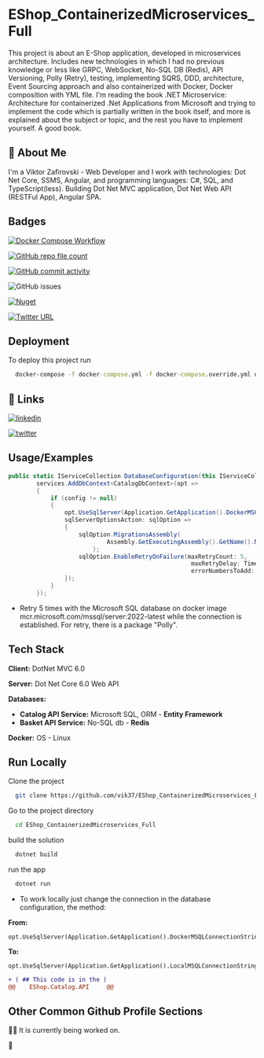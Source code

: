 
# EShop_ContainerizedMicroservices_Full

This project is about an E-Shop application, developed in microservices architecture. Includes new technologies in which I had no previous knowledge or less like GRPC, WebSocket, No-SQL DB (Redis), API Versioning, Polly (Retry), testing, implementing SQRS, DDD, architecture, 
Event Sourcing approach and also containerized with Docker, Docker composition with YML file. I'm reading the book .NET Microservice: Architecture for containerized .Net Applications from Microsoft and trying to implement the code which is partially written in the book itself, and more is explained about the subject or topic, and the rest you have to implement yourself. A good book.


## 🚀 About Me
I'm a Viktor Zafirovski - Web Developer and I work with technologies: Dot Net Core, SSMS, Angular, and programming languages: C#, SQL, and TypeScript(less).
Building Dot Net MVC application, Dot Net Web API (RESTFul App), Angular SPA. 


## Badges

[![Docker Compose Workflow](https://github.com/vik37/EShop_ContainerizedMicroservices_Full/actions/workflows/main.yml/badge.svg)](https://github.com/vik37/EShop_ContainerizedMicroservices_Full/actions/workflows/main.yml)

[![GitHub repo file count](https://img.shields.io/github/directory-file-count/vik37/EShop_ContainerizedMicroservices_Full?color=yellow&logoColor=green&style=plastic)](https://img.shields.io/github/directory-file-count/vik37/EShop_ContainerizedMicroservices_Full?color=yellow&logoColor=green&style=plastic)

[![GitHub commit activity](https://img.shields.io/github/commit-activity/m/vik37/EShop_ContainerizedMicroservices_Full)](https://img.shields.io/github/commit-activity/m/vik37/EShop_ContainerizedMicroservices_Full)

![GitHub issues](https://img.shields.io/github/issues/vik37/EShop_ContainerizedMicroservices_Full)

[![Nuget](https://img.shields.io/nuget/v/Swashbuckle.AspNetCore)](https://img.shields.io/nuget/v/Swashbuckle.AspNetCore)

[![Twitter URL](https://img.shields.io/twitter/url?style=social&url=https%3A%2F%2Ftwitter.com%2FViktorZafirovs1)](https://img.shields.io/twitter/url?style=social&url=https%3A%2F%2Ftwitter.com%2FViktorZafirovs1)

## Deployment

To deploy this project run

```cmd
  docker-compose -f docker-compose.yml -f docker-compose.override.yml up -d
```


## 🔗 Links

[![linkedin](https://img.shields.io/badge/linkedin-0A66C2?style=for-the-badge&logo=linkedin&logoColor=white)](https://www.linkedin.com/in/viktor-zafirovski-8165725a/)

[![twitter](https://img.shields.io/badge/twitter-1DA1F2?style=for-the-badge&logo=twitter&logoColor=white)](https://twitter.com/)


## Usage/Examples

```csharp
public static IServiceCollection DatabaseConfiguration(this IServiceCollection services, IConfiguration config)=>
        services.AddDbContext<CatalogDbContext>(opt =>
        {
            if (config != null)
            {
                opt.UseSqlServer(Application.GetApplication().DockerMSQLConnectionString(config),
                sqlServerOptionsAction: sqlOption =>
                {
                    sqlOption.MigrationsAssembly(
                            Assembly.GetExecutingAssembly().GetName().Name
                        );
                    sqlOption.EnableRetryOnFailure(maxRetryCount: 5,
                                                    maxRetryDelay: TimeSpan.FromSeconds(30),
                                                    errorNumbersToAdd: null);
                });
            }
        });
```
- Retry 5 times with the Microsoft SQL database on docker image mcr.microsoft.com/mssql/server:2022-latest while the connection is established.
For retry, there is a package "Polly".

## Tech Stack

**Client:** DotNet MVC 6.0  

**Server:** Dot Net Core 6.0 Web API

**Databases:**
- **Catalog API Service:** Microsoft SQL, ORM - **Entity Framework**
- **Basket API Service:** No-SQL db - **Redis**

**Docker:** OS - Linux


## Run Locally

Clone the project

```bash
  git clone https://github.com/vik37/EShop_ContainerizedMicroservices_Full.git
```

Go to the project directory

```bash
  cd EShop_ContainerizedMicroservices_Full
```

build the solution

```bash
  dotnet build
```

run the app

```bash
  dotnet run
```
- To work locally just change the connection in the database configuration, the method:

**From:**
```
opt.UseSqlServer(Application.GetApplication().DockerMSQLConnectionString(config)
```
**To:**
```
opt.UseSqlServer(Application.GetApplication().LocalMSQLConnectionString(config)
```
```diff
+ ( ## This code is in the )
@@    EShop.Catalog.API     @@
```

## Other Common Github Profile Sections
👩‍💻 It is currently being worked on.

🧠


